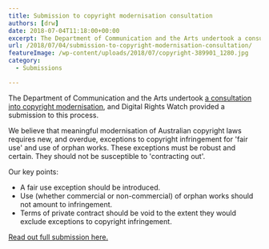 ```yaml
---
title: Submission to copyright modernisation consultation
authors: [drw]
date: 2018-07-04T11:18:00+00:00
excerpt: The Department of Communication and the Arts undertook a consultation into copyright modernisation, and Digital Rights Watch provided a submission to this process.
url: /2018/07/04/submission-to-copyright-modernisation-consultation/
featureImage: /wp-content/uploads/2018/07/copyright-389901_1280.jpg
category:
  - Submissions

---
```

The Department of Communication and the Arts undertook [a consultation into copyright modernisation][1], and Digital Rights Watch provided a submission to this process.

We believe that meaningful modernisation of Australian copyright laws requires new, and overdue, exceptions to copyright infringement for 'fair use' and use of orphan works. These exceptions must be robust and certain. They should not be susceptible to 'contracting out'.

Our key points:

  * A fair use exception should be introduced​.
  * Use (whether commercial or non-commercial) of orphan works should not amount to infringement.​
  * Terms of private contract should be void to the extent they would exclude exceptions to copyright infringement.​

[Read out full submission here.][2]

 [1]: https://www.communications.gov.au/have-your-say/copyright-modernisation-consultation
 [2]: /wp-content/uploads/2018/07/Digital-Rights-Watch-Submission-to-the-Copyright-Modernisation-Consultation-2018.07.04.pdf

